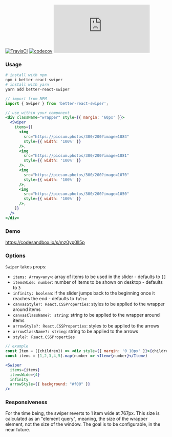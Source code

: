 [![TravisCI](https://travis-ci.org/veksen/better-react-swiper.svg?branch=master)](https://travis-ci.org/veksen/better-react-swiper)
[![codecov](https://codecov.io/gh/veksen/better-react-swiper/branch/master/graph/badge.svg)](https://codecov.io/gh/veksen/better-react-swiper)
[![gzip size](http://img.badgesize.io/https://unpkg.com/better-react-swiper@latest/dist/better-react-swiper.umd.production.js?compression=gzip)](https://unpkg.com/better-react-swiper@latest/dist/better-react-swiper.umd.production.js)

### Usage

```sh
# install with npm
npm i better-react-swiper
# install with yarn
yarn add better-react-swiper
```

```js
// import from NPM
import { Swiper } from 'better-react-swiper';
```

```jsx
// use within your component
<div className="wrapper" style={{ margin: '60px' }}>
  <Swiper
    items={[
      <img
        src="https://picsum.photos/300/200?image=1084"
        style={{ width: '100%' }}
      />,
      <img
        src="https://picsum.photos/300/200?image=1081"
        style={{ width: '100%' }}
      />,
      <img
        src="https://picsum.photos/300/200?image=1070"
        style={{ width: '100%' }}
      />,
      <img
        src="https://picsum.photos/300/200?image=1050"
        style={{ width: '100%' }}
      />,
    ]}
  />
</div>
```

### Demo

https://codesandbox.io/s/mz0yp0ll5p

### Options

`Swiper` takes props:

- `items: Array<any>`: array of items to be used in the slider - defaults to `[]`
- `itemsWide: number`: number of items to be shown on desktop - defaults to `3`
- `infinity: boolean`: if the slider jumps back to the beginning once it reaches the end - defaults to `false`
- `canvasStyle?: React.CSSProperties`: styles to be applied to the wrapper around items
- `canvasClassName?: string`: string to be applied to the wrapper around items
- `arrowStyle?: React.CSSProperties`: styles to be applied to the arrows
- `arrowClassName?: string`: string to be applied to the arrows
- `style?: React.CSSProperties`

```jsx
// example
const Item = ({children}) => <div style={{ margin: '0 10px' }}>{children}</div>
const items = [1,2,3,4,5].map(number => <Item>{number}</Item>)

<Swiper
  items={items}
  itemsWide={4}
  infinity
  arrowStyle={{ background: "#f00" }}
/>
```

### Responsiveness

For the time being, the swiper reverts to 1 item wide at 767px. This size is calculated as an "element query", meaning, the size of the wrapper element, not the size of the window. The goal is to be configurable, in the near future.
